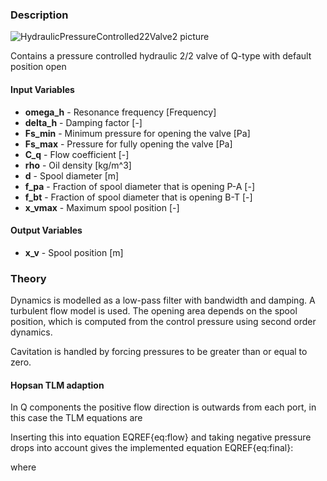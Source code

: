 ### Description
![HydraulicPressureControlled22Valve2 picture](HydraulicPressureControlled22Valve2.svg)

Contains a pressure controlled hydraulic 2/2 valve of Q-type with default position open

#### Input Variables
* **omega_h** - Resonance frequency [Frequency]
* **delta_h** - Damping factor [-]
* **Fs_min** - Minimum pressure for opening the valve [Pa]
* **Fs_max** - Pressure for fully opening the valve [Pa]
* **C_q** - Flow coefficient [-]
* **rho** - Oil density [kg/m^3]
* **d** - Spool diameter [m]
* **f_pa** - Fraction of spool diameter that is opening P-A  [-]
* **f_bt** - Fraction of spool diameter that is opening B-T [-]
* **x_vmax** - Maximum spool position [-]

#### Output Variables
* **x_v** - Spool position [m]

### Theory
Dynamics is modelled as a low-pass filter with bandwidth and damping. A turbulent flow model is used. The opening area depends on the spool position, which is computed from the control pressure using second order dynamics.

<!---EQUATION q_{p\rightarrow a} = C_q A\sqrt{\dfrac{2}{\rho}\left(p_p-p_a\right)} --->
<!---EQUATION A=f\dfrac{d^2\pi}{4} x_v ---> 
<!---EQUATION x_{ref} = \begin{cases}\dfrac{p_{c}-F_{s,min}}{F_{s,max}-F_{s,min}}x_{v,max}, & p_c \ge F_{s,min}\\0,&p_c < F_{s,min}\end{cases} --->
<!---EQUATION x_v = \dfrac{x_{ref}}{\left(\dfrac{s^2}{\omega_h^2}+\dfrac{2\delta_h}{\omega_h}s+1\right)} --->
Cavitation is handled by forcing pressures to be greater than or equal to zero.
#### Hopsan TLM adaption
In Q components the positive flow direction is outwards from each port, in this case the TLM equations are
<!---EQUATION p_{p} = c_{p} + q_{p} Z_{cp} --->
<!---EQUATION p_{a} = c_{a} + q_{a} Z_{ca} --->
<!---EQUATION q_{a} = q_{p\rightarrow a} --->
<!---EQUATION q_{p} = -q_{p\rightarrow a} --->
Inserting this into equation EQREF{eq:flow} and taking negative pressure drops into account gives the implemented equation EQREF{eq:final}:

<!---EQUATION LABEL=eq:final q_{p\rightarrow a} = \begin{cases} K_s \left(\sqrt{c_p-c_a+\dfrac{(Z_{cp}+Z_{ca})^2K_s^2}{4}} - K_s\dfrac{Z_{cp}+Z_{ca}}{2}\right), c_p > c_a\\ K_s\left(K_s\dfrac{(Z_{cp}+Z_{ca})}{2} - \sqrt{c_a-c_p+\dfrac{(Z_{cp}+Z_{ca})^2 K_s^2}{4}}\right), c_p \le c_a \end{cases} --->

where

<!---EQUATION LABEL=eq:Ks K_s = C_q A \sqrt{\dfrac{2}{\rho}} --->
